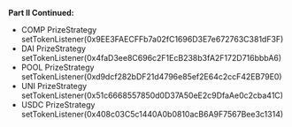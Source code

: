 **Part II Continued:**

- COMP PrizeStrategy 
    setTokenListener(0x9EE3FAECFFb7a02fC1696D3E7e672763C381dF3F)
- DAI PrizeStrategy
    setTokenListener(0x4faD3ee8C696c2F1EcB238b3fA2F172D716bbbA6)
- POOL PrizeStrategy
    setTokenListener(0xd9dcf282bDF21d4796e85ef2E64c2ccF42EB79E0)
- UNI PrizeStrategy
    setTokenListener(0x51c6668557850d0D37A50eE2c9DfaAe0c2cba41C)
- USDC PrizeStrategy
    setTokenListener(0x408c03C5c1440A0b0810acB6A9F7567Bee3c1314)

    